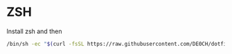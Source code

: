 # ZSH

Install zsh and then 

```bash
/bin/sh -ec "$(curl -fsSL https://raw.githubusercontent.com/DE0CH/dotfiles/master/setup-zsh.sh)"
```


